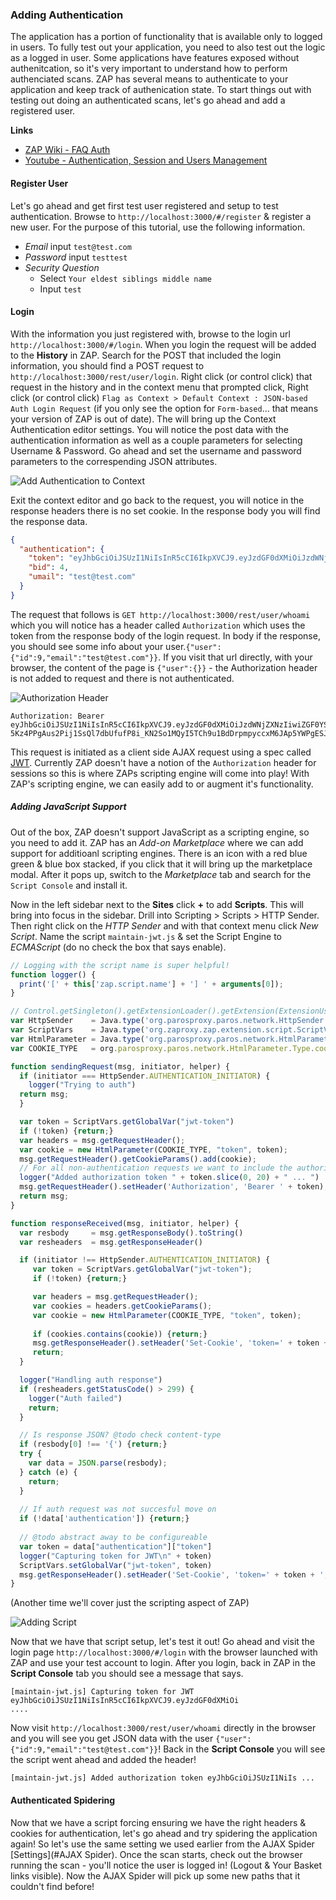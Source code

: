 ### Adding Authentication
The application has a portion of functionality that is available only to logged in users. To fully test out your application, you need
to also test out the logic as a logged in user. Some applications have features exposed without authenitcation, so it's 
very important to understand how to perform authenciated scans.
 ZAP has several means to authenticate to your application and keep track of authenication
state. To start things out with testing out doing an authenticated scans, let's go ahead and add a registered user. 

**Links**  
- [ZAP Wiki - FAQ Auth](https://github.com/zaproxy/zaproxy/wiki/FAQformauth)
- [Youtube - Authentication, Session and Users Management](https://www.youtube.com/watch?v=cR4gw-cPZOA)

#### Register User
Let's go ahead and get first test user registered and setup to test authentication. Browse to 
`http://localhost:3000/#/register` & register a new user. For the purpose of this tutorial, use the following
information.

- *Email* input `test@test.com`
- *Password* input `testtest`
- *Security Question* 
  - Select `Your eldest siblings middle name`
  - Input `test`

#### Login
With the information you just registered with, browse to the login url `http://localhost:3000/#/login`. When you login
the request will be added to the **History** in ZAP. Search for the POST that included the login information, you should
find a POST request to `http://localhost:3000/rest/user/login`. Right click (or control click) that request in the history
and in the context menu that prompted click, Right click (or control click) `Flag as Context > Default Context : JSON-based Auth Login Request` (if you only see the option for `Form-based`... that means your version of ZAP is out of date). The will bring up the Context Authentication editor settings.  You will notice the post data with 
the authentication information as well as a couple parameters for selecting Username & Password. Go ahead and set the username and password parameters to the correspending JSON
attributes.

![Add Authentication to Context](assets/images/zap-auth-context.gif)


Exit the context editor and go back to the request, you will notice in the response headers there is no set cookie. In the response body you will
find the response data. 

```json
{
  "authentication": {
    "token": "eyJhbGciOiJSUzI1NiIsInR5cCI6IkpXVCJ9.eyJzdGF0dXMiOiJzdWNjZXNzIiwiZGF0YSI6eyJpZCI6OSwiZW1haWwiOiJ0ZXN0QHRlc3QuY29tIiwicGFzc3dvcmQiOiIwNWE2NzFjNjZhZWZlYTEyNGNjMDhiNzZlYTZkMzBiYiIsImNyZWF0ZWRBdCI6IjIwMTgtMTAtMjkgMjI6MjM6MDIuODQwICswMDowMCIsInVwZGF0ZWRBdCI6IjIwMTgtMTAtMjkgMjI6MjM6MDIuODQwICswMDowMCJ9LCJpYXQiOjE1NDA4NTE5ODksImV4cCI6MTU0MDg2OTk4OX0.Xw-5Kz4PPgAus2Pij1SsQl7dbUfufP8i_KN2So1MQyI5TCh9u1BdDrpmpyccxM6JAp5YWPgESJj6mjInr5lsGAOcIJyH_paBb9f3o5KO2KyLdzFrYWd7fMWfCNeQeGBakUcNTU0JnzUl8QxZBTbfIYG4QOPWaPlSJo5rEN5lB1o",
    "bid": 4,
    "umail": "test@test.com"
  }
}
```
 

The request that follows is `GET http://localhost:3000/rest/user/whoami` which you will notice has a header called `Authorization` which uses the token from the response body of the login request. In body if the response, you should see some info about your user.`{"user":{"id":9,"email":"test@test.com"}}`.  If you visit that url directly, with your browser, the content of the page is `{"user":{}}` - the Authorization header is not added to request and there is not authenticated.

![Authorization Header](assets/images/zap-gui-header.jpg)

```
Authorization: Bearer eyJhbGciOiJSUzI1NiIsInR5cCI6IkpXVCJ9.eyJzdGF0dXMiOiJzdWNjZXNzIiwiZGF0YSI6eyJpZCI6OSwiZW1haWwiOiJ0ZXN0QHRlc3QuY29tIiwicGFzc3dvcmQiOiIwNWE2NzFjNjZhZWZlYTEyNGNjMDhiNzZlYTZkMzBiYiIsImNyZWF0ZWRBdCI6IjIwMTgtMTAtMjkgMjI6MjM6MDIuODQwICswMDowMCIsInVwZGF0ZWRBdCI6IjIwMTgtMTAtMjkgMjI6MjM6MDIuODQwICswMDowMCJ9LCJpYXQiOjE1NDA4NTE5ODksImV4cCI6MTU0MDg2OTk4OX0.Xw-5Kz4PPgAus2Pij1SsQl7dbUfufP8i_KN2So1MQyI5TCh9u1BdDrpmpyccxM6JAp5YWPgESJj6mjInr5lsGAOcIJyH_paBb9f3o5KO2KyLdzFrYWd7fMWfCNeQeGBakUcNTU0JnzUl8QxZBTbfIYG4QOPWaPlSJo5rEN5lB1o
```

This request is initiated as a client side AJAX request using a spec called [JWT](https://jwt.io/). Currently ZAP doesn't have a notion of the `Authorization` header for 
sessions so this is where ZAPs scripting engine will come into play! With ZAP's scripting engine, we can easily 
add to or augment it's functionality.

##### Adding JavaScript Support
Out of the box, ZAP doesn't support JavaScript as a scripting engine, so you need to add it.
ZAP has an *Add-on Marketplace* where we can add support for additioanl scripting engines.
 There is an icon with a red blue green & blue box stacked, if you click that it will bring up
 the marketplace modal. After it pops up, switch to the *Marketplace* tab and search for the `Script Console` and install it. 

 Now in the left sidebar next to the **Sites** click **+** to add **Scripts**. This will bring
 into focus in the sidebar. Drill into Scripting > Scripts > HTTP Sender. Then right click 
 on the *HTTP Sender* and with that context menu click *New Script*. Name the script `maintain-jwt.js`  & set the Script Engine to *ECMAScript* (do no check the box that says enable).

```js
// Logging with the script name is super helpful!
function logger() {
  print('[' + this['zap.script.name'] + '] ' + arguments[0]);
}

// Control.getSingleton().getExtensionLoader().getExtension(ExtensionUserManagement.class);
var HttpSender    = Java.type('org.parosproxy.paros.network.HttpSender');
var ScriptVars    = Java.type('org.zaproxy.zap.extension.script.ScriptVars');
var HtmlParameter = Java.type('org.parosproxy.paros.network.HtmlParameter')
var COOKIE_TYPE   = org.parosproxy.paros.network.HtmlParameter.Type.cookie;

function sendingRequest(msg, initiator, helper) {  
  if (initiator === HttpSender.AUTHENTICATION_INITIATOR) {
    logger("Trying to auth")
  return msg;
  }

  var token = ScriptVars.getGlobalVar("jwt-token")
  if (!token) {return;}
  var headers = msg.getRequestHeader();
  var cookie = new HtmlParameter(COOKIE_TYPE, "token", token);
  msg.getRequestHeader().getCookieParams().add(cookie);
  // For all non-authentication requests we want to include the authorization header
  logger("Added authorization token " + token.slice(0, 20) + " ... ")
  msg.getRequestHeader().setHeader('Authorization', 'Bearer ' + token);
  return msg;
}

function responseReceived(msg, initiator, helper) {
  var resbody     = msg.getResponseBody().toString()
  var resheaders  = msg.getResponseHeader()

  if (initiator !== HttpSender.AUTHENTICATION_INITIATOR) {
     var token = ScriptVars.getGlobalVar("jwt-token");
     if (!token) {return;}

     var headers = msg.getRequestHeader();
     var cookies = headers.getCookieParams();
     var cookie = new HtmlParameter(COOKIE_TYPE, "token", token);
       
     if (cookies.contains(cookie)) {return;}
     msg.getResponseHeader().setHeader('Set-Cookie', 'token=' + token + '; Path=/;');
     return;
  }

  logger("Handling auth response")
  if (resheaders.getStatusCode() > 299) {
    logger("Auth failed")
    return;
  } 

  // Is response JSON? @todo check content-type
  if (resbody[0] !== '{') {return;}
  try {
    var data = JSON.parse(resbody);
  } catch (e) {
    return;
  }
  
  // If auth request was not succesful move on
  if (!data['authentication']) {return;}
  
  // @todo abstract away to be configureable
  var token = data["authentication"]["token"]
  logger("Capturing token for JWT\n" + token)
  ScriptVars.setGlobalVar("jwt-token", token)
  msg.getResponseHeader().setHeader('Set-Cookie', 'token=' + token + '; Path=/;');
}

```
(Another time we'll cover just the scripting aspect of ZAP)

![Adding Script](assets/images/zap-add-script.gif)


Now that we have that script setup, let's test it out! Go ahead and visit the login page `http://localhost:3000/#/login` with the browser launched with ZAP and use your test account to login. After you login, back in ZAP in the **Script Console** tab you should see a message that says.

```
[maintain-jwt.js] Capturing token for JWT eyJhbGciOiJSUzI1NiIsInR5cCI6IkpXVCJ9.eyJzdGF0dXMiOi
....
```
Now visit `http://localhost:3000/rest/user/whoami` directly in the browser and you will see you get JSON data with the 
user `{"user":{"id":9,"email":"test@test.com"}}`! Back in the **Script Console** you will see the script went ahead and added the header!

```
[maintain-jwt.js] Added authorization token eyJhbGciOiJSUzI1NiIs ... 
```

#### Authenticated Spidering
Now that we have a script forcing ensuring we have the right headers & cookies for authentication, let's go ahead and try spidering the application again!
So let's use the same setting we used earlier from the AJAX Spider [Settings](#AJAX Spider). Once the scan starts, check out the browser running the scan - you'll 
notice the user is logged in! (Logout & Your Basket links visible). Now the AJAX Spider will pick up some new paths that it couldn't find before!

